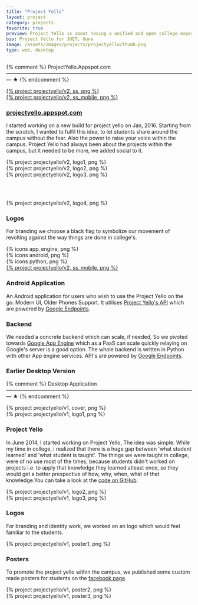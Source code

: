 ```yaml
---
title: "Project Yello"
layout: project
category: projects
favorite: true
preview: Project Yello is about having a unified and open college experience.
bio: Project Yello for JUET, Guna
image: /assets/images/projects/projectyello/thumb.png
type: web, desktop
---
```


{% comment %}
  ProjectYello.Appspot.com
  ————————————————————————————————————— ★
{% endcomment %}
<div class="project project-website spacing-two width-three">
  <a href="http://projectyello.appspot.com" target="_blank">
    {% project projectyello/v2, ss, png %}
  </a>
</div>

<div class="project project-phone project-basecamp-mobile spacing-one width-one">
  <a href="https://play.google.com/store/apps/details?id=com.appspot.projectyello" target="_blank">
    {% project projectyello/v2, ss_mobile, png %}
  </a>
</div>

<div class="project-description project-description-basecamp width-three">
  <h3><a href="http://projectyello.appspot.com" target="_blank">projectyello.appspot.com</a></h3>
  <p>I started working on a new build for project yello on Jan, 2016. Starting from the scratch, I wanted to fulfil this idea, to let students share around the campus without the fear. Also the power to raise your voice within the campus. Project Yello had always been about the projects within the campus, but it needed to be more, we added social to it.</p>
</div>

<div class="project project-logo clear-left width-one">
    {% project projectyello/v2, logo1, png  %}
</div>

<div class="project project-logo width-one">
    {% project projectyello/v2, logo2, png  %}
</div>

<div class="project project-logo width-one">
    {% project projectyello/v2, logo3, png  %}
</div>

<div class="project project-logo width-one" style="margin-top: 60px;">
  {% project projectyello/v2, logo4, png %}
</div>

<div class="project-description project-description-basecamp-logos spacing-three width-two">
  <h3>Logos</h3>
  <p>For branding we choose a black flag to symbolize our movement of revolting against the way things are done in college's.</p>
</div>


<div class="project project-logoc clear-left spacing-one width-one">
    {% icons app_engine, png  %}
</div>

<div class="project project-logo clear-left width-one">
    {% icons android, png  %}
</div>

<div class="project project-logo clear-left width-one">
  {% icons python, png %}
</div>

<div class="project project-phone project-basecamp-mobile width-two">
  <a href="https://play.google.com/store/apps/details?id=com.appspot.projectyello" target="_blank">
    {% project projectyello/v2, ss_mobile, png %}
  </a>
</div>

<div class="project project-description fit-right width-two">
  <h3>Android Application</h3>
  <p>An Android application for users who wish to use the Project Yello on the go. Modern UI, Older Phones Support. It utilises <a href="https://projectyello.appspot.com/api" target="_blank">Project Yello's API</a> which are powered by <a href="https://cloud.google.com/endpoints/" target="_blank">Google Endpoints</a>.</p>
</div>

<div class="project project-description fit-right width-two">
  <h3>Backend</h3>
  <p>We needed a concrete backend which can scale, if needed, So we pivoted towards <a href="https://cloud.google.com/appengine/" target="_blank">Google App Engine</a> which as a PaaS can scale quickly relaying on Google's server is a good option. The whole backend is written in Python with other App engine services. API's are powered by <a href="https://cloud.google.com/endpoints/" target="_blank">Google Endpoints</a>.</p>
</div>

  

<div style="clear:both"></div>
<h3 class="second_heading">Earlier Desktop Version</h3>

{% comment %}
  Desktop Application
  ————————————————————————————————————— ★
{% endcomment %}

<div class="project spacing-one width-four">
    {% project projectyello/v1, cover, png %}
</div>


<div class="project project-logo project-logo-help clear-left width-one">
    {% project projectyello/v1, logo1, png  %}
</div>

<div class="project-description fit-right width-four">
  <h3>Project Yello</h3>
  <p>In June 2014, I started working on Project Yello, The idea was simple. While my time in college, i realized that there is a huge gap between 'what student learned' and 'what student is taught'. The things we were taught in college, were of no use most of the times, because students didn't worked on projects i.e. to apply that knowledge they learned atleast once, so they would get a better prespective of how, why, when, what of that knowledge.You can take a look at the <a href="https://github.com/yashrajsingh/ProjectYello-Desktop" target="_blank">code on GitHub</a>.</p>
</div>

<div class="project project-logo project-logo-hive clear-left spacing-one width-one">
    {% project projectyello/v1, logo2, png  %}
</div>

<div class="project project-logo project-logo-dash clear-left spacing-two width-one">
    {% project projectyello/v1, logo3, png  %}
</div>

<div class="project-description project-description-basecamp-logos spacing-three width-two">
  <h3>Logos</h3>
  <p>For branding and identity work, we worked on an logo which would feel familiar to the students.</p>
</div>



<div class="project project-poster clear-left width-two">
  {% project projectyello/v1, poster1, png %}
</div>

<div class="project-description fit-right width-two">
  <h3>Posters</h3>
  <p>To promote the project yello within the campus, we published some custom made posters for students on the <a href="https://www.facebook.com/ProjectYello" target="_blank">facebook page</a>.</p>
</div>

<div class="project project-poster width-three">
  {% project projectyello/v1, poster2, png %}
</div>

<div class="project project-poster project-poster-flosstradamus clear-left spacing-one width-two">
  {% project projectyello/v1, poster3, png %}
</div>